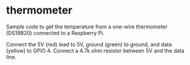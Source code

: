 # thermometer

Sample code to get the temperature from a one-wire thermometer (DS18B20) connected to a Raspberry Pi.

Connect the 5V (red) lead to 5V, ground (green) to ground, and data (yellow) to GPIO 4. Connect a 4.7k ohm resistor between 5V and the data line.